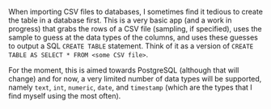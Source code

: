 When importing CSV files to databases, I sometimes find it tedious to create the table in a database first. This is a very basic app (and a work in progress) that grabs the rows of a CSV file (sampling, if specified), uses the sample to guess at the data types of the columns, and uses these guesses to output a SQL `CREATE TABLE` statement. Think of it as a version of `CREATE TABLE AS SELECT * FROM <some CSV file>`.

For the moment, this is aimed towards PostgreSQL (although that will change) and for now, a very limited number of data types will be supported, namely `text`, `int`, `numeric`, `date`, and `timestamp` (which are the types that I find myself using the most often). 
